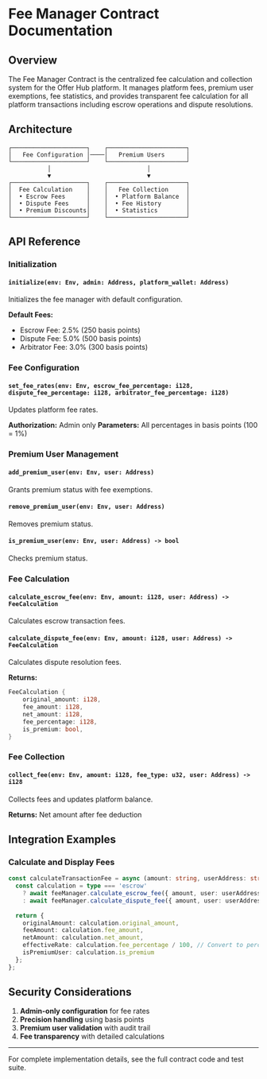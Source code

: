 # Fee Manager Contract Documentation

## Overview

The Fee Manager Contract is the centralized fee calculation and collection system for the Offer Hub platform. It manages platform fees, premium user exemptions, fee statistics, and provides transparent fee calculation for all platform transactions including escrow operations and dispute resolutions.

## Architecture

```
┌─────────────────────┐    ┌──────────────────────┐
│   Fee Configuration │────│   Premium Users      │
└─────────────────────┘    └──────────────────────┘
           │                           │
           ▼                           ▼
┌─────────────────────┐    ┌──────────────────────┐
│  Fee Calculation    │    │   Fee Collection     │
│  • Escrow Fees      │    │  • Platform Balance  │
│  • Dispute Fees     │    │  • Fee History       │
│  • Premium Discounts│    │  • Statistics        │
└─────────────────────┘    └──────────────────────┘
```

## API Reference

### Initialization

#### `initialize(env: Env, admin: Address, platform_wallet: Address)`
Initializes the fee manager with default configuration.

**Default Fees:**
- Escrow Fee: 2.5% (250 basis points)
- Dispute Fee: 5.0% (500 basis points)
- Arbitrator Fee: 3.0% (300 basis points)

### Fee Configuration

#### `set_fee_rates(env: Env, escrow_fee_percentage: i128, dispute_fee_percentage: i128, arbitrator_fee_percentage: i128)`
Updates platform fee rates.

**Authorization:** Admin only
**Parameters:** All percentages in basis points (100 = 1%)

### Premium User Management

#### `add_premium_user(env: Env, user: Address)`
Grants premium status with fee exemptions.

#### `remove_premium_user(env: Env, user: Address)`
Removes premium status.

#### `is_premium_user(env: Env, user: Address) -> bool`
Checks premium status.

### Fee Calculation

#### `calculate_escrow_fee(env: Env, amount: i128, user: Address) -> FeeCalculation`
Calculates escrow transaction fees.

#### `calculate_dispute_fee(env: Env, amount: i128, user: Address) -> FeeCalculation`
Calculates dispute resolution fees.

**Returns:**
```rust
FeeCalculation {
    original_amount: i128,
    fee_amount: i128,
    net_amount: i128,
    fee_percentage: i128,
    is_premium: bool,
}
```

### Fee Collection

#### `collect_fee(env: Env, amount: i128, fee_type: u32, user: Address) -> i128`
Collects fees and updates platform balance.

**Returns:** Net amount after fee deduction

## Integration Examples

### Calculate and Display Fees
```typescript
const calculateTransactionFee = async (amount: string, userAddress: string, type: 'escrow' | 'dispute') => {
  const calculation = type === 'escrow' 
    ? await feeManager.calculate_escrow_fee({ amount, user: userAddress })
    : await feeManager.calculate_dispute_fee({ amount, user: userAddress });
  
  return {
    originalAmount: calculation.original_amount,
    feeAmount: calculation.fee_amount,
    netAmount: calculation.net_amount,
    effectiveRate: calculation.fee_percentage / 100, // Convert to percentage
    isPremiumUser: calculation.is_premium
  };
};
```

## Security Considerations

1. **Admin-only configuration** for fee rates
2. **Precision handling** using basis points
3. **Premium user validation** with audit trail
4. **Fee transparency** with detailed calculations

---

For complete implementation details, see the full contract code and test suite.